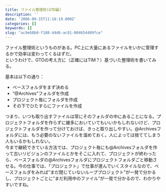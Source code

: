 ```yaml
---
title: ファイル整理術(GTD編)
description: ''
date: '2006-09-15T11:18:19.000Z'
categories: []
keywords: []
slug: "ac9e68b0-f188-44d6-ac91-004654499fce"
---
```

ファイル整理術というものがある。PC上に大量にあるファイルをいかに管理するかで効率は変わってくるはずだ。  
というわけで、GTDの考え方に（正確にはTIM？）基づいた整理術を書いてみる。

基本は以下の通り：

*   ベースフォルダをまず決める
*   “@Archives”フォルダを作成
*   プロジェクト毎にフォルダを作成
*   その下でひたすらにファイルを作成

つまり、いつも取り出すファイルは常にそのフォルダの中にあることになる。プロジェクトフォルダを作らずに雑多においていてもいいかもしれないけど、プロジェクトフォルダを作って分けておけば、きっと取り出しやすい。@Archivesフォルダには、もう必要のないファイルを溜めておく。人によっては捨ててしまう人もいるかもしれない。  
今まで継続できている方法では、プロジェクト毎にも@Archivesフォルダを作って古いリビジョンのファイルとかをそこに入れて、プロジェクトが終わったら、ベースフォルダの@Archivesフォルダにプロジェクトフォルダごと移動させる。今の仕事では、「プロジェクト」で仕事が進んでいくスタイルなので、ベースフォルダをみれば”まだ閉じていないループプロジェクト”が一発で分かるし、プロジェクトごとに”まだ利用中のファイル”が一発で分かるので、わかりやすいですね。